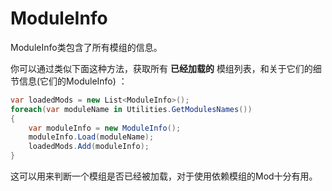 # ModuleInfo

ModuleInfo类包含了所有模组的信息。

你可以通过类似下面这种方法，获取所有 **已经加载的** 模组列表，和关于它们的细节信息(它们的ModuleInfo) ：

```csharp
var loadedMods = new List<ModuleInfo>();
foreach(var moduleName in Utilities.GetModulesNames())
{
    var moduleInfo = new ModuleInfo();
    moduleInfo.Load(moduleName);
    loadedMods.Add(moduleInfo);
}
```

这可以用来判断一个模组是否已经被加载，对于使用依赖模组的Mod十分有用。

